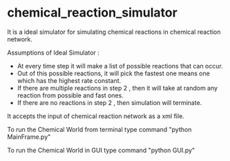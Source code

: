 # chemical_reaction_simulator
It is a ideal simulator for simulating chemical reactions in chemical reaction network. 

Assumptions of Ideal Simulator :
* At every time step it will make a list of possible reactions that can occur.
* Out of this possible reactions, it will pick the fastest one means one which has the highest rate constant.
* If there are multiple reactions in step 2 , then it will take at random any reaction from possible and fast ones.
* If there are no reactions in step 2 , then simulation will terminate.

It accepts the input of chemical reaction network as a xml file.

To run the Chemical World from terminal type command "python MainFrame.py"

To run the Chemical World in GUI type command "python GUI.py"
